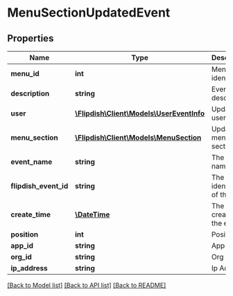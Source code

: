 # MenuSectionUpdatedEvent

## Properties
Name | Type | Description | Notes
------------ | ------------- | ------------- | -------------
**menu_id** | **int** | Menu identifier | [optional] 
**description** | **string** | Event description | [optional] 
**user** | [**\Flipdish\\Client\Models\UserEventInfo**](UserEventInfo.md) | Updated by user | [optional] 
**menu_section** | [**\Flipdish\\Client\Models\MenuSection**](MenuSection.md) | Updated menu section | [optional] 
**event_name** | **string** | The event name | [optional] 
**flipdish_event_id** | **string** | The identitfier of the event | [optional] 
**create_time** | [**\DateTime**](\DateTime.md) | The time of creation of the event | [optional] 
**position** | **int** | Position | [optional] 
**app_id** | **string** | App id | [optional] 
**org_id** | **string** | Org id | [optional] 
**ip_address** | **string** | Ip Address | [optional] 

[[Back to Model list]](../README.md#documentation-for-models) [[Back to API list]](../README.md#documentation-for-api-endpoints) [[Back to README]](../README.md)


